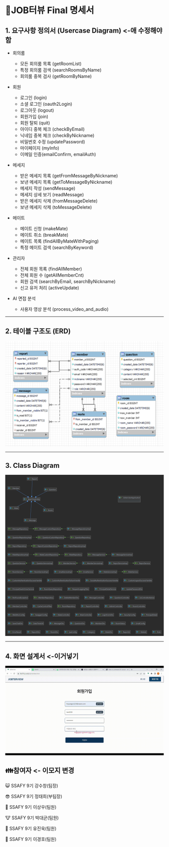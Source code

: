 # 🍪JOB터뷰 Final 명세서

## 1. 요구사항 정의서 (Usercase Diagram) <-애 수정해야함

- 회의룸
  - 모든 회의룸 목록 (getRoomList)
  - 특정 회의룸 검색 (searchRoomsByName)
  - 회의룸 중복 검사 (getRoomByName)
    <br/>

- 회원
  - 로그인 (login)
  - 소셜 로그인 (oauth2Login)
  - 로그아웃 (logout)
  - 회원가입 (join)
  - 회원 탈퇴 (quit)
  - 아이디 중복 체크 (checkByEmail)
  - 닉네임 중복 체크 (checkByNickname)
  - 비밀번호 수정 (updatePassword)
  - 마이페이지 (myInfo)
  - 이메일 인증(emailConfirm, emailAuth)
    <br/>

- 메세지
  - 받은 메세지 목록 (getFromMessageByNickname)
  - 보낸 메세지 목록 (getToMessageByNickname)
  - 메세지 작성 (sendMessage)
  - 메세지 상세 보기 (readMessage)
  - 받은 메세지 삭제 (fromMessageDelete)
  - 보낸 메세지 삭제 (toMessageDelete)
    <br/>

- 메이트
  - 메이트 신청 (makeMate)
  - 메이트 취소 (breakMate)
  - 메이트 목록 (findAllByMateWithPaging)
  - 특정 메이트 검색 (searchByKeyword)
    <br/>

- 관리자
  - 전체 회원 목록 (findAllMember)
  - 전체 회원 수 (getAllMemberCnt)
  - 회원 검색 (searchByEmail, searchByNickname)
  - 신고 유저 처리 (activeUpdate)
    <br/>

- AI 면접 분석
  - 사용자 영상 분석 (process_video_and_audio)


---

## 2. 테이블 구조도 (ERD)

<img src="descimg/erd.png">

---

## 3. Class Diagram

<img src="descimg/class-diagram.png">


---

## 4. 화면 설계서 <-이거넣기

<img src="descimg/회원가입.gif">

## 👪참여자 <- 이모지 변경

😺 SSAFY 9기 강수창(팀장)

😎 SSAFY 9기 정태희(부팀장)

🐻 SSAFY 9기 이상우(팀원)

🐮 SSAFY 9기 박대균(팀원)

🤖 SSAFY 9기 유진욱(팀원)

🐼 SSAFY 9기 이경호(팀원)

